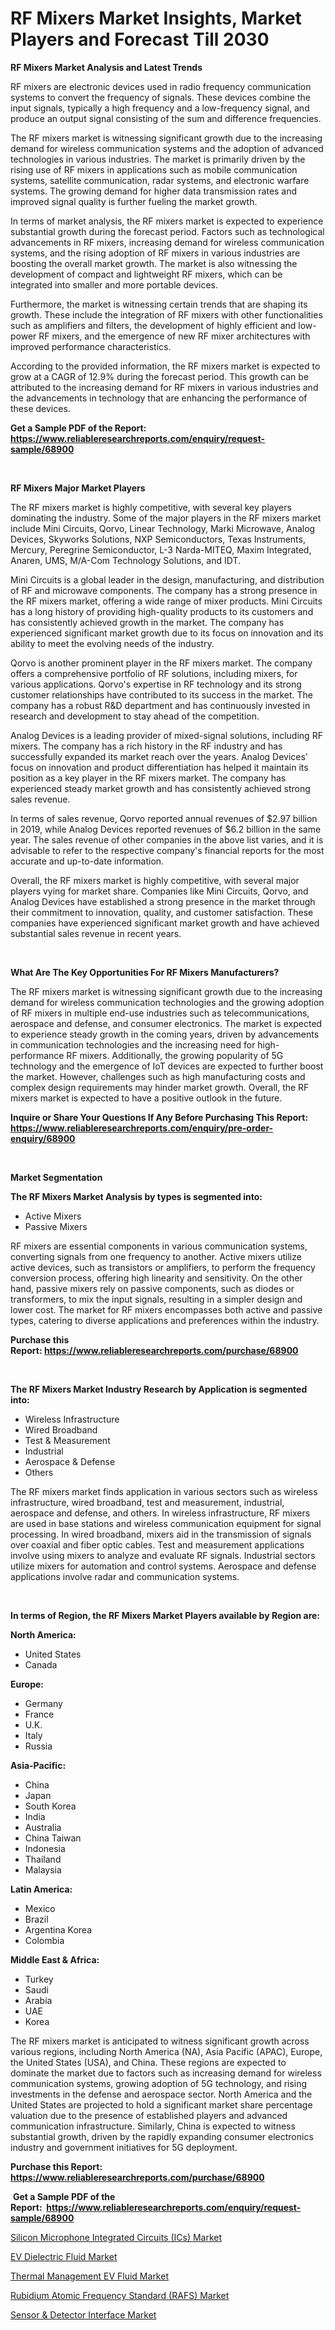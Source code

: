 <p><h1>RF Mixers Market Insights, Market Players and Forecast Till 2030</h1></p><p><strong>RF Mixers Market Analysis and Latest Trends</strong></p>
<p><p>RF mixers are electronic devices used in radio frequency communication systems to convert the frequency of signals. These devices combine the input signals, typically a high frequency and a low-frequency signal, and produce an output signal consisting of the sum and difference frequencies.</p><p>The RF mixers market is witnessing significant growth due to the increasing demand for wireless communication systems and the adoption of advanced technologies in various industries. The market is primarily driven by the rising use of RF mixers in applications such as mobile communication systems, satellite communication, radar systems, and electronic warfare systems. The growing demand for higher data transmission rates and improved signal quality is further fueling the market growth.</p><p>In terms of market analysis, the RF mixers market is expected to experience substantial growth during the forecast period. Factors such as technological advancements in RF mixers, increasing demand for wireless communication systems, and the rising adoption of RF mixers in various industries are boosting the overall market growth. The market is also witnessing the development of compact and lightweight RF mixers, which can be integrated into smaller and more portable devices.</p><p>Furthermore, the market is witnessing certain trends that are shaping its growth. These include the integration of RF mixers with other functionalities such as amplifiers and filters, the development of highly efficient and low-power RF mixers, and the emergence of new RF mixer architectures with improved performance characteristics.</p><p>According to the provided information, the RF mixers market is expected to grow at a CAGR of 12.9% during the forecast period. This growth can be attributed to the increasing demand for RF mixers in various industries and the advancements in technology that are enhancing the performance of these devices.</p></p>
<p><strong>Get a Sample PDF of the Report:&nbsp; <a href="https://www.reliableresearchreports.com/enquiry/request-sample/68900">https://www.reliableresearchreports.com/enquiry/request-sample/68900</a></strong></p>
<p>&nbsp;</p>
<p><strong>RF Mixers Major Market Players</strong></p>
<p><p>The RF mixers market is highly competitive, with several key players dominating the industry. Some of the major players in the RF mixers market include Mini Circuits, Qorvo, Linear Technology, Marki Microwave, Analog Devices, Skyworks Solutions, NXP Semiconductors, Texas Instruments, Mercury, Peregrine Semiconductor, L-3 Narda-MITEQ, Maxim Integrated, Anaren, UMS, M/A-Com Technology Solutions, and IDT.</p><p>Mini Circuits is a global leader in the design, manufacturing, and distribution of RF and microwave components. The company has a strong presence in the RF mixers market, offering a wide range of mixer products. Mini Circuits has a long history of providing high-quality products to its customers and has consistently achieved growth in the market. The company has experienced significant market growth due to its focus on innovation and its ability to meet the evolving needs of the industry.</p><p>Qorvo is another prominent player in the RF mixers market. The company offers a comprehensive portfolio of RF solutions, including mixers, for various applications. Qorvo's expertise in RF technology and its strong customer relationships have contributed to its success in the market. The company has a robust R&D department and has continuously invested in research and development to stay ahead of the competition.</p><p>Analog Devices is a leading provider of mixed-signal solutions, including RF mixers. The company has a rich history in the RF industry and has successfully expanded its market reach over the years. Analog Devices' focus on innovation and product differentiation has helped it maintain its position as a key player in the RF mixers market. The company has experienced steady market growth and has consistently achieved strong sales revenue.</p><p>In terms of sales revenue, Qorvo reported annual revenues of $2.97 billion in 2019, while Analog Devices reported revenues of $6.2 billion in the same year. The sales revenue of other companies in the above list varies, and it is advisable to refer to the respective company's financial reports for the most accurate and up-to-date information.</p><p>Overall, the RF mixers market is highly competitive, with several major players vying for market share. Companies like Mini Circuits, Qorvo, and Analog Devices have established a strong presence in the market through their commitment to innovation, quality, and customer satisfaction. These companies have experienced significant market growth and have achieved substantial sales revenue in recent years.</p></p>
<p>&nbsp;</p>
<p><strong>What Are The Key Opportunities For RF Mixers Manufacturers?</strong></p>
<p><p>The RF mixers market is witnessing significant growth due to the increasing demand for wireless communication technologies and the growing adoption of RF mixers in multiple end-use industries such as telecommunications, aerospace and defense, and consumer electronics. The market is expected to experience steady growth in the coming years, driven by advancements in communication technologies and the increasing need for high-performance RF mixers. Additionally, the growing popularity of 5G technology and the emergence of IoT devices are expected to further boost the market. However, challenges such as high manufacturing costs and complex design requirements may hinder market growth. Overall, the RF mixers market is expected to have a positive outlook in the future.</p></p>
<p><strong>Inquire or Share Your Questions If Any Before Purchasing This Report: <a href="https://www.reliableresearchreports.com/enquiry/pre-order-enquiry/68900">https://www.reliableresearchreports.com/enquiry/pre-order-enquiry/68900</a></strong></p>
<p>&nbsp;</p>
<p><strong>Market Segmentation</strong></p>
<p><strong>The RF Mixers Market Analysis by types is segmented into:</strong></p>
<p><ul><li>Active Mixers</li><li>Passive Mixers</li></ul></p>
<p><p>RF mixers are essential components in various communication systems, converting signals from one frequency to another. Active mixers utilize active devices, such as transistors or amplifiers, to perform the frequency conversion process, offering high linearity and sensitivity. On the other hand, passive mixers rely on passive components, such as diodes or transformers, to mix the input signals, resulting in a simpler design and lower cost. The market for RF mixers encompasses both active and passive types, catering to diverse applications and preferences within the industry.</p></p>
<p><strong>Purchase this Report:&nbsp;<a href="https://www.reliableresearchreports.com/purchase/68900">https://www.reliableresearchreports.com/purchase/68900</a></strong></p>
<p>&nbsp;</p>
<p><strong>The RF Mixers Market Industry Research by Application is segmented into:</strong></p>
<p><ul><li>Wireless Infrastructure</li><li>Wired Broadband</li><li>Test & Measurement</li><li>Industrial</li><li>Aerospace & Defense</li><li>Others</li></ul></p>
<p><p>The RF mixers market finds application in various sectors such as wireless infrastructure, wired broadband, test and measurement, industrial, aerospace and defense, and others. In wireless infrastructure, RF mixers are used in base stations and wireless communication equipment for signal processing. In wired broadband, mixers aid in the transmission of signals over coaxial and fiber optic cables. Test and measurement applications involve using mixers to analyze and evaluate RF signals. Industrial sectors utilize mixers for automation and control systems. Aerospace and defense applications involve radar and communication systems.</p></p>
<p>&nbsp;</p>
<p><strong>In terms of Region, the RF Mixers Market Players available by Region are:</strong></p>
<p>
    <p> <strong> North America: </strong>
        <ul>
            <li>United States</li>
            <li>Canada</li>
        </ul>
        </p> 
    <p> <strong> Europe: </strong>
        <ul>
            <li>Germany</li>
            <li>France</li>
            <li>U.K.</li>
            <li>Italy</li>
            <li>Russia</li>
        </ul>
        </p> 
    <p> <strong> Asia-Pacific: </strong>
        <ul>
            <li>China</li>
            <li>Japan</li>
            <li>South Korea</li>
            <li>India</li>
            <li>Australia</li>
            <li>China Taiwan</li>
            <li>Indonesia</li>
            <li>Thailand</li>
            <li>Malaysia</li>
        </ul>
        </p> 
    <p> <strong> Latin America: </strong>
        <ul>
            <li>Mexico</li>
            <li>Brazil</li>
            <li>Argentina Korea</li>
            <li>Colombia</li>
        </ul>
        </p> 
    <p> <strong> Middle East & Africa: </strong>
        <ul>
            <li>Turkey</li>
            <li>Saudi</li>
            <li>Arabia</li>
            <li>UAE</li>
            <li>Korea</li>
        </ul>
    </p>
    </p>
<p><p>The RF mixers market is anticipated to witness significant growth across various regions, including North America (NA), Asia Pacific (APAC), Europe, the United States (USA), and China. These regions are expected to dominate the market due to factors such as increasing demand for wireless communication systems, growing adoption of 5G technology, and rising investments in the defense and aerospace sector. North America and the United States are projected to hold a significant market share percentage valuation due to the presence of established players and advanced communication infrastructure. Similarly, China is expected to witness substantial growth, driven by the rapidly expanding consumer electronics industry and government initiatives for 5G deployment.</p></p>
<p><strong>Purchase this Report: <a href="https://www.reliableresearchreports.com/purchase/68900">https://www.reliableresearchreports.com/purchase/68900</a></strong></p>
<p>&nbsp;<strong>Get a Sample PDF of the Report:&nbsp;&nbsp;<a href="https://www.reliableresearchreports.com/enquiry/request-sample/68900">https://www.reliableresearchreports.com/enquiry/request-sample/68900</a></strong></p>
<p><strong></strong></p>
<p><p><a href="https://www.linkedin.com/pulse/decoding-silicon-microphone-integrated-circuits-ics-market-rb95e/">Silicon Microphone Integrated Circuits (ICs) Market</a></p><p><a href="https://medium.com/@evalynkoepp98698/decoding-ev-dielectric-fluid-market-metrics-market-share-trends-and-growth-patterns-4fc0cb8fbada">EV Dielectric Fluid Market</a></p><p><a href="https://medium.com/@reganklocko456458/thermal-management-ev-fluid-market-furnishes-information-on-market-share-market-trends-and-market-3ebcb9033a11">Thermal Management EV Fluid Market</a></p><p><a href="https://www.linkedin.com/pulse/rubidium-atomic-frequency-standard-rafs-market-research-report-8l8le/">Rubidium Atomic Frequency Standard (RAFS) Market</a></p><p><a href="https://www.linkedin.com/pulse/sensor-amp-detector-interface-market-insights-players-forecast-fb5te/">Sensor & Detector Interface Market</a></p></p>